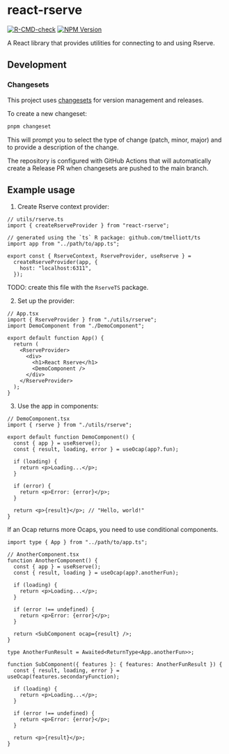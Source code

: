 # react-rserve

[![R-CMD-check](https://github.com/tmelliott/react-rserve/actions/workflows/ci.yml/badge.svg)](https://github.com/tmelliott/react-rserve/actions/workflows/ci.yml)
[![NPM Version](https://img.shields.io/npm/v/@tmelliott/react-rserve)](https://www.npmjs.com/package/@tmelliott/react-rserve)

A React library that provides utilities for connecting to and using Rserve.

## Development

### Changesets

This project uses [changesets](https://github.com/changesets/changesets) for version management and releases.

To create a new changeset:

```bash
pnpm changeset
```

This will prompt you to select the type of change (patch, minor, major) and to provide a description of the change.

The repository is configured with GitHub Actions that will automatically create a Release PR when changesets are pushed to the main branch.

## Example usage

1. Create Rserve context provider:

```tsx
// utils/rserve.ts
import { createRserveProvider } from "react-rserve";

// generated using the `ts` R package: github.com/tmelliott/ts
import app from "../path/to/app.ts";

export const { RserveContext, RserveProvider, useRserve } =
  createRserveProvider(app, {
    host: "localhost:6311",
  });
```

TODO: create this file with the `RserveTS` package.

2. Set up the provider:

```tsx
// App.tsx
import { RserveProvider } from "./utils/rserve";
import DemoComponent from "./DemoComponent";

export default function App() {
  return (
    <RserveProvider>
      <div>
        <h1>React Rserve</h1>
        <DemoComponent />
      </div>
    </RserveProvider>
  );
}
```

3. Use the app in components:

```tsx
// DemoComponent.tsx
import { rserve } from "./utils/rserve";

export default function DemoComponent() {
  const { app } = useRserve();
  const { result, loading, error } = useOcap(app?.fun);

  if (loading) {
    return <p>Loading...</p>;
  }

  if (error) {
    return <p>Error: {error}</p>;
  }

  return <p>{result}</p>; // "Hello, world!"
}
```

If an Ocap returns more Ocaps, you need to use conditional components.

```tsx
import type { App } from "../path/to/app.ts";

// AnotherComponent.tsx
function AnotherComponent() {
  const { app } = useRserve();
  const { result, loading } = useOcap(app?.anotherFun);

  if (loading) {
    return <p>Loading...</p>;
  }

  if (error !== undefined) {
    return <p>Error: {error}</p>;
  }

  return <SubComponent ocap={result} />;
}

type AnotherFunResult = Awaited<ReturnType<App.anotherFun>>;

function SubComponent({ features }: { features: AnotherFunResult }) {
  const { result, loading, error } = useOcap(features.secondaryFunction);

  if (loading) {
    return <p>Loading...</p>;
  }

  if (error !== undefined) {
    return <p>Error: {error}</p>;
  }

  return <p>{result}</p>;
}
```
